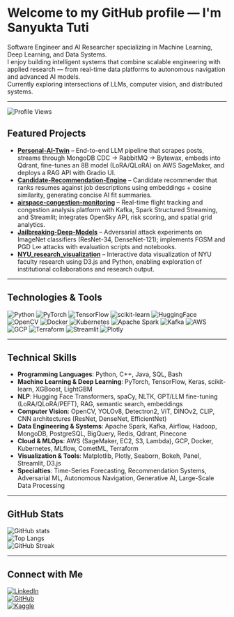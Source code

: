 # Welcome to my GitHub profile — I'm Sanyukta Tuti

Software Engineer and AI Researcher specializing in Machine Learning, Deep Learning, and Data Systems.  
I enjoy building intelligent systems that combine scalable engineering with applied research — from real-time data platforms to autonomous navigation and advanced AI models.  
Currently exploring intersections of LLMs, computer vision, and distributed systems.

---

![Profile Views](https://komarev.com/ghpvc/?username=Sanyuktatuti&color=blue&style=flat-square)

## Featured Projects
- **[Personal-AI-Twin](https://github.com/Sanyuktatuti/Personal-AI-Twin)** – End-to-end LLM pipeline that scrapes posts, streams through MongoDB CDC → RabbitMQ → Bytewax, embeds into Qdrant, fine-tunes an 8B model (LoRA/QLoRA) on AWS SageMaker, and deploys a RAG API with Gradio UI.
- **[Candidate-Recommendation-Engine](https://github.com/Sanyuktatuti/Candidate-Recommendation-Engine)** – Candidate recommender that ranks resumes against job descriptions using embeddings + cosine similarity, generating concise AI fit summaries.
- **[airspace-congestion-monitoring](https://github.com/Sanyuktatuti/airspace-congestion-monitoring)** – Real-time flight tracking and congestion analysis platform with Kafka, Spark Structured Streaming, and Streamlit; integrates OpenSky API, risk scoring, and spatial grid analytics.
- **[Jailbreaking-Deep-Models](https://github.com/Sanyuktatuti/Jailbreaking-Deep-Models)** – Adversarial attack experiments on ImageNet classifiers (ResNet-34, DenseNet-121); implements FGSM and PGD L∞ attacks with evaluation scripts and notebooks.
- **[NYU_research_visualization](https://github.com/Sanyuktatuti/NYU_research_visualization)** – Interactive data visualization of NYU faculty research using D3.js and Python, enabling exploration of institutional collaborations and research output.

---

## Technologies & Tools
![Python](https://img.shields.io/badge/Python-3776AB?style=flat-square&logo=python&logoColor=white)
![PyTorch](https://img.shields.io/badge/PyTorch-EE4C2C?style=flat-square&logo=pytorch&logoColor=white)
![TensorFlow](https://img.shields.io/badge/TensorFlow-FF6F00?style=flat-square&logo=tensorflow&logoColor=white)
![scikit-learn](https://img.shields.io/badge/scikit--learn-F7931E?style=flat-square&logo=scikit-learn&logoColor=white)
![HuggingFace](https://img.shields.io/badge/HuggingFace-FFD21E?style=flat-square&logo=huggingface&logoColor=black)
![OpenCV](https://img.shields.io/badge/OpenCV-5C3EE8?style=flat-square&logo=opencv&logoColor=white)
![Docker](https://img.shields.io/badge/Docker-2496ED?style=flat-square&logo=docker&logoColor=white)
![Kubernetes](https://img.shields.io/badge/Kubernetes-326CE5?style=flat-square&logo=kubernetes&logoColor=white)
![Apache Spark](https://img.shields.io/badge/Apache_Spark-E25A1C?style=flat-square&logo=apachespark&logoColor=white)
![Kafka](https://img.shields.io/badge/Apache_Kafka-231F20?style=flat-square&logo=apachekafka&logoColor=white)
![AWS](https://img.shields.io/badge/AWS-232F3E?style=flat-square&logo=amazon-aws&logoColor=white)
![GCP](https://img.shields.io/badge/GCP-4285F4?style=flat-square&logo=googlecloud&logoColor=white)
![Terraform](https://img.shields.io/badge/Terraform-844FBA?style=flat-square&logo=terraform&logoColor=white)
![Streamlit](https://img.shields.io/badge/Streamlit-FF4B4B?style=flat-square&logo=streamlit&logoColor=white)
![Plotly](https://img.shields.io/badge/Plotly-3F4F75?style=flat-square&logo=plotly&logoColor=white)

---

## Technical Skills
- **Programming Languages**: Python, C++, Java, SQL, Bash  
- **Machine Learning & Deep Learning**: PyTorch, TensorFlow, Keras, scikit-learn, XGBoost, LightGBM  
- **NLP**: Hugging Face Transformers, spaCy, NLTK, GPT/LLM fine-tuning (LoRA/QLoRA/PEFT), RAG, semantic search, embeddings  
- **Computer Vision**: OpenCV, YOLOv8, Detectron2, ViT, DINOv2, CLIP, CNN architectures (ResNet, DenseNet, EfficientNet)  
- **Data Engineering & Systems**: Apache Spark, Kafka, Airflow, Hadoop, MongoDB, PostgreSQL, BigQuery, Redis, Qdrant, Pinecone  
- **Cloud & MLOps**: AWS (SageMaker, EC2, S3, Lambda), GCP, Docker, Kubernetes, MLflow, CometML, Terraform  
- **Visualization & Tools**: Matplotlib, Plotly, Seaborn, Bokeh, Panel, Streamlit, D3.js  
- **Specialties**: Time-Series Forecasting, Recommendation Systems, Adversarial ML, Autonomous Navigation, Generative AI, Large-Scale Data Processing  

---

## GitHub Stats
![GitHub stats](https://github-readme-stats.vercel.app/api?username=Sanyuktatuti&show_icons=true&theme=default)  
![Top Langs](https://github-readme-stats.vercel.app/api/top-langs/?username=Sanyuktatuti&layout=compact&theme=default)  
![GitHub Streak](https://github-readme-streak-stats.herokuapp.com/?user=Sanyuktatuti&theme=default)

---

## Connect with Me
[![LinkedIn](https://img.shields.io/badge/LinkedIn-0077B5?style=flat-square&logo=linkedin&logoColor=white)](https://www.linkedin.com/in/sanyuktatuti)  
[![GitHub](https://img.shields.io/badge/GitHub-100000?style=flat-square&logo=github&logoColor=white)](https://github.com/Sanyuktatuti)  
[![Kaggle](https://img.shields.io/badge/Kaggle-20BEFF?style=flat-square&logo=kaggle&logoColor=white)](https://www.kaggle.com/)  
